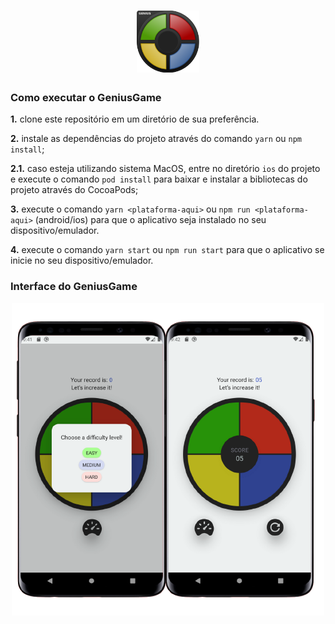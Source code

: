 
<h1 align="center">
  <img src="assets/android/logo.png" width="100" /> 
</h1>

### Como executar o GeniusGame

**1.** clone este repositório em um diretório de sua preferência.

**2.** instale as dependências do projeto através do comando `yarn` ou `npm install`;

**2.1.** caso esteja utilizando sistema MacOS, entre no diretório `ios` do projeto e execute o comando `pod install` para baixar e instalar a bibliotecas do projeto através do CocoaPods;

**3.** execute o comando `yarn <plataforma-aqui>` ou `npm run <plataforma-aqui>` (android/ios) para que o aplicativo seja instalado no seu dispositivo/emulador.

**4.** execute o comando `yarn start` ou `npm run start` para que o aplicativo se inicie no seu dispositivo/emulador.

### Interface do GeniusGame

<p align="center">
  <img src="assets/app.png" width="500">
</p>
<br>
